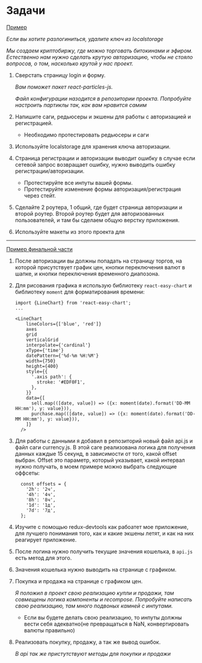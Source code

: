 # Задачи

[Пример](http://5a26994e4c4b9335b1c950ef.nervous-mahavira-382e88.netlify.com/)

_Если вы хотите разлогиниться, удалите ключ из localstorage_

_Мы создаем криптобиржу, где можно торговать битокинами и эфиром. Естественно нам нужно сделать
крутую авторизацию, чтобы не стояло вопросов, о том, насколько крутой у нас проект._

1.  Сверстать страницу login и форму.

    _Вам поможет пакет react-particles-js._

    _Файл конфигурации назодится в репозитории проекта. Попробуйте настроить партиклы так, как вам
    нравится самим_

1.  Напишите саги, редьюсеры и экшены для работы с авторизацией и регистрацией.
    * Необходимо протестировать редьюсеры и саги
1.  Используйте localstorage для хранения ключа авторизации.
1.  Страница регистрации и авторизации выводит ошибку в случае если сетевой запрос возвращает
    ошибку, нужно выводить ошибку регистрации/авторизации.
    * Протестируйте все инпуты вашей формы.
    * Протестируйте изменение формы авторизация/регистрация через стейт.
1.  Сделайте 2 роутера, 1 общий, где будет страница авторизации и второй роутер. Второй роутер будет
    для авторизованных пользователей, и там бы сделаем общую верстку приложения.
1.  Используйте макеты из этого проекта для

---

[Пример финальной части](http://5a8de305fd0efa7e09058442.cranky-golick-f8e053.netlify.com/)

1.  После авторизации вы должны попадать на страницу торгов, на которой присутствует график цен,
    кнопки переключения валют в шапке, и кнопки переключения временного диапозона.
1.  Для рисования графика я использую библиотеку `react-easy-chart` и библиотеку `moment` для
    форматирования времени:

    ```
    import {LineChart} from 'react-easy-chart';
    ...

    <LineChart
        lineColors={['blue', 'red']}
        axes
        grid
        verticalGrid
        interpolate={'cardinal'}
        xType={'time'}
        datePattern={'%d-%m %H:%M'}
        width={750}
        height={400}
        style={{
          '.axis path': {
            stroke: '#EDF0F1',
          },
        }}
        data={[
          sell.map(([date, value]) => ({x: moment(date).format('DD-MM HH:mm'), y: value})),
          purchase.map(([date, value]) => ({x: moment(date).format('DD-MM HH:mm'), y: value})),
        ]}
      />
    ```

1.  Для работы с данными я добавил в репозиторий новый файл api.js и файл саги currency.js. В этой
    саге реализована логика для получения данных каждые 15 секунд, в зависимости от того, какой
    offset выбран. Offset это параметр, который указывает, какой интервал нужно получать, в моем
    примере можно выбрать следующие оффсеты:
    ```
      const offsets = {
        '2h': '2ч',
        '4h': '4ч',
        '8h': '8ч',
        '1d': '1д',
        '7d': '7д',
      };
    ```
1.  Изучите с помощью redux-devtools как рабоатет мое приложение, для лучшего понимания того, как и
    какие экшены летят, и как на них реагирует приложение.

1.  После логина нужно получить текущие значения кошелька, в `api.js` есть метод для этого.
1.  Значения кошелька нужно выводить на странице с графиком.
1.  Покупка и продажа на странице с графиком цен.

    _Я положил в проект свою реализацию купли и продажи, там совмещены логика компоненты и
    recompose._ _Попробуйте написать свою реализацию, там много подвоных камней с инпутами._

    * Если вы будете делать свою реализацию, то инпуты должны вести себя адекватно(не превращаться в
      NaN, конвертировать валюты правильно)

1.  Реализовать покупку, продажу, а так же вывод ошибок.

    _В api так же пристутствуют методы для покупки и продажи_